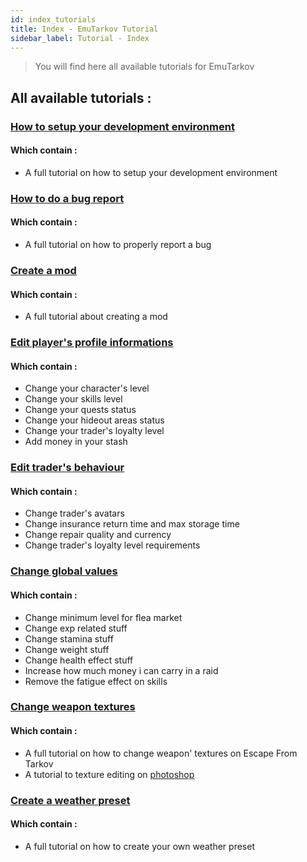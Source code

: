 ```yaml
---
id: index_tutorials
title: Index - EmuTarkov Tutorial
sidebar_label: Tutorial - Index
---
```


> You will find here all available tutorials for EmuTarkov

## All available tutorials :


### [How to setup your development environment](tutorials/development-environment-setup.md)
#### Which contain :
* A full tutorial on how to setup your development environment

### [How to do a bug report](tutorials/bug-report.md)
#### Which contain :
* A full tutorial on how to properly report a bug

### [Create a mod](tutorials/create_a_mod.md)
#### Which contain :
* A full tutorial about creating a mod

### [Edit player's profile informations](tutorials/edit_the_player_profile.md)
#### Which contain :
* Change your character's level
* Change your skills level
* Change your quests status
* Change your hideout areas status
* Change your trader's loyalty level
* Add money in your stash

### [Edit trader's behaviour](tutorials/edit_traders_values.md)
#### Which contain :
* Change trader's avatars
* Change insurance return time and max storage time
* Change repair quality and currency
* Change trader's loyalty level requirements

### [Change global values](tutorials/edit_globals_values.md)
#### Which contain :
* Change minimum level for flea market
* Change exp related stuff
* Change stamina stuff
* Change weight stuff
* Change health effect stuff
* Increase how much money i can carry in a raid
* Remove the fatigue effect on skills

### [Change weapon textures](tutorials/edit_weapons_texture.md)
#### Which contain :
* A full tutorial on how to change weapon' textures on Escape From Tarkov
* A tutorial to texture editing on [photoshop](tutorials/photoshop_texture_editing.md)

### [Create a weather preset](tutorials/create_weather.md)
#### Which contain :
* A full tutorial on how to create your own weather preset